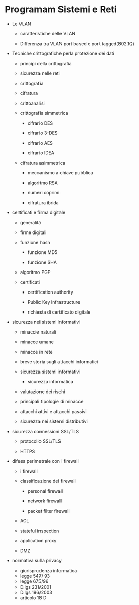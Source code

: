 # Programam Sistemi e Reti

- Le VLAN
	
	- caratteristiche delle VLAN
	
	- Differenza tra VLAN port based e port tagged(802.1Q)

- Tecniche crittografiche perla protezione dei dati
	
	- principi della crittografia
	
	- sicurezza nelle reti
	
	- crittografia
	
	- cifratura
	
	- crittoanalisi
	
	- crittografia simmetrica
		
		- cifrario DES
		
		- cifrario 3-DES
		
		- cifrario AES
		
		- cifrario IDEA
	
	-  cifratura asimmetrica
		
		- meccanismo a chiave pubblica
		
		- algoritmo RSA
		
		- numeri coprimi
		
		- cifratura ibrida
- certificati e firma digitale
	
	- generalità
	
	- firme digitali
	
	- funzione hash
		
		- funzione MD5
		
		- funzione SHA
	
	- algoritmo PGP
	
	- certificati
		- certification authority
		
		- Public Key Infrastructure
		
		- richiesta di certificato digitale

- sicurezza nei sistemi informativi
	
	- minaccie naturali
	
	- minacce umane
	
	- minacce in rete 
	
	- breve storia sugli attacchi informatici
	
	- sicurezza sistemi informativi
		
		- sicurezza informatica
	
	- valutazione dei rischi
	
	- principali tipologie di minacce
	
	- attacchi attivi e attacchi passivi
	
	- sicurezza nei sistemi distributivi

- sicurezza connessioni SSL/TLS
	
	- protocollo SSL/TLS
	
	- HTTPS

- difesa perimetrale con i firewall 
	
	- i firewall 
	
	- classificazione dei firewall
		
		- personal firewall
		
		- network firewall 
		
		- packet filter firewall
	
	- ACL
	
	- stateful inspection
	
	- application proxy
	
	- DMZ

- normativa sulla privacy
	
	- giurisprudenza informatica
	- legge 547/ 93
	- legge 675/96
	- D.lgs 231/2001
	- D.lgs 196/2003
	- articolo 18 D
<!--stackedit_data:
eyJoaXN0b3J5IjpbLTIwMTUwNzg0OTEsLTIwODg3NDY2MTJdfQ
==
-->